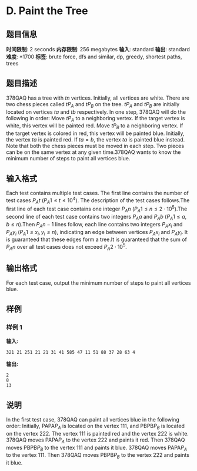 # D. Paint the Tree

## 题目信息

**时间限制**: 2 seconds
**内存限制**: 256 megabytes
**输入**: standard
**输出**: standard
**难度**: *1700
**标签**: brute force, dfs and similar, dp, greedy, shortest paths, trees

## 题目描述

378QAQ has a tree with $t$$n$ vertices. Initially, all vertices are white. There are two chess pieces called $t$$P_A$ and $t$$P_B$ on the tree. $t$$P_A$ and $t$$P_B$ are initially located on vertices $t$$a$ and $t$$b$ respectively. In one step, 378QAQ will do the following in order: Move $t$$P_A$ to a neighboring vertex. If the target vertex is white, this vertex will be painted red. Move $t$$P_B$ to a neighboring vertex. If the target vertex is colored in red, this vertex will be painted blue. Initially, the vertex $t$$a$ is painted red. If $t$$a=b$, the vertex $t$$a$ is painted blue instead. Note that both the chess pieces must be moved in each step. Two pieces can be on the same vertex at any given time.378QAQ wants to know the minimum number of steps to paint all vertices blue.

## 输入格式

Each test contains multiple test cases. The first line contains the number of test cases $P_A$$t$ ($P_A$$1\leq t\leq 10^4$). The description of the test cases follows.The first line of each test case contains one integer $P_A$$n$ ($P_A$$1\leq n\leq 2\cdot 10^5$).The second line of each test case contains two integers $P_A$$a$ and $P_A$$b$ ($P_A$$1\leq a,b\leq n$).Then $P_A$$n - 1$ lines follow, each line contains two integers $P_A$$x_i$ and $P_A$$y_i$ ($P_A$$1 \le x_i,y_i \le n$), indicating an edge between vertices $P_A$$x_i$ and $P_A$$y_i$. It is guaranteed that these edges form a tree.It is guaranteed that the sum of $P_A$$n$ over all test cases does not exceed $P_A$$2\cdot 10^5$.

## 输出格式

For each test case, output the minimum number of steps to paint all vertices blue.

## 样例

### 样例 1

**输入:**
```
321 21 251 21 21 31 41 585 47 11 51 88 37 28 63 4
```

**输出:**
```
2
8
13
```

## 说明

In the first test case, 378QAQ can paint all vertices blue in the following order: Initially, PAPA$P_A$ is located on the vertex 11$1$, and PBPB$P_B$ is located on the vertex 22$2$. The vertex 11$1$ is painted red and the vertex 22$2$ is white. 378QAQ moves PAPA$P_A$ to the vertex 22$2$ and paints it red. Then 378QAQ moves PBPB$P_B$ to the vertex 11$1$ and paints it blue. 378QAQ moves PAPA$P_A$ to the vertex 11$1$. Then 378QAQ moves PBPB$P_B$ to the vertex 22$2$ and paints it blue.
